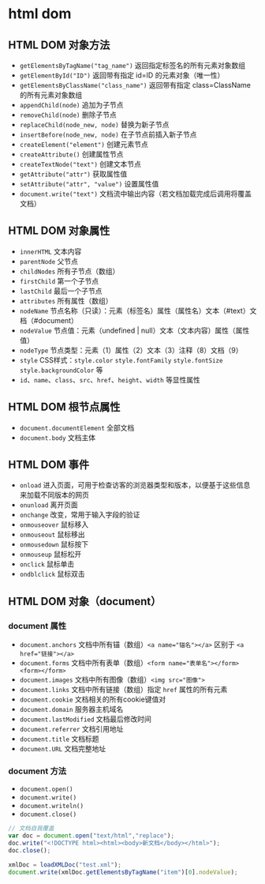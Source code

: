 # html dom

## HTML DOM 对象方法

- `getElementsByTagName("tag_name")` 返回指定标签名的所有元素对象数组
- `getElementById("ID")` 返回带有指定 id=ID 的元素对象（唯一性）
- `getElementsByClassName("class_name")` 返回带有指定 class=ClassName 的所有元素对象数组
- `appendChild(node)` 追加为子节点
- `removeChild(node)` 删除子节点
- `replaceChild(node_new, node)` 替换为新子节点
- `insertBefore(node_new, node)` 在子节点前插入新子节点
- `createElement("element")` 创建元素节点
- `createAttribute()` 创建属性节点
- `createTextNode("text")` 创建文本节点
- `getAttribute("attr")` 获取属性值
- `setAttribute("attr", "value")` 设置属性值
- `document.write("text")` 文档流中输出内容（若文档加载完成后调用将覆盖文档）

## HTML DOM 对象属性

- `innerHTML` 文本内容
- `parentNode` 父节点
- `childNodes` 所有子节点（数组）
- `firstChild` 第一个子节点
- `lastChild` 最后一个子节点
- `attributes` 所有属性（数组）
- `nodeName` 节点名称（只读）：元素（标签名）属性（属性名）文本（#text）文档（#document）
- `nodeValue` 节点值：元素（undefined | null）文本（文本内容）属性（属性值）
- `nodeType` 节点类型：元素（1）属性（2）文本（3）注释（8）文档（9）
- `style` CSS样式：`style.color` `style.fontFamily` `style.fontSize` `style.backgroundColor` 等
- `id`、`name`、`class`、`src`、`href`、`height`、`width` 等显性属性

## HTML DOM 根节点属性

- `document.documentElement` 全部文档
- `document.body` 文档主体

## HTML DOM 事件

- `onload` 进入页面，可用于检查访客的浏览器类型和版本，以便基于这些信息来加载不同版本的网页
- `onunload` 离开页面
- `onchange` 改变，常用于输入字段的验证
- `onmouseover` 鼠标移入
- `onmouseout` 鼠标移出
- `onmousedown` 鼠标按下
- `onmouseup` 鼠标松开
- `onclick` 鼠标单击
- `ondblclick` 鼠标双击

## HTML DOM 对象（document）

### document 属性

- `document.anchors` 文档中所有锚（数组）`<a name="锚名"></a>` 区别于 `<a href="链接"></a>`
- `document.forms` 文档中所有表单（数组）`<form name="表单名"></form><form></form>`
- `document.images` 文档中所有图像（数组）`<img src="图像">`
- `document.links` 文档中所有链接（数组）指定 `href` 属性的所有元素
- `document.cookie` 文档相关的所有cookie键值对
- `document.domain` 服务器主机域名
- `document.lastModified` 文档最后修改时间
- `document.referrer` 文档引用地址
- `document.title` 文档标题
- `document.URL` 文档完整地址

### document 方法

- `document.open()`
- `document.write()`
- `document.writeln()`
- `document.close()`

```js
// 文档自我覆盖
var doc = document.open("text/html","replace");
doc.write("<!DOCTYPE html><html><body>新文档</body></html>");
doc.close();
```

```js
xmlDoc = loadXMLDoc("test.xml");
document.write(xmlDoc.getElementsByTagName("item")[0].nodeValue);
```
